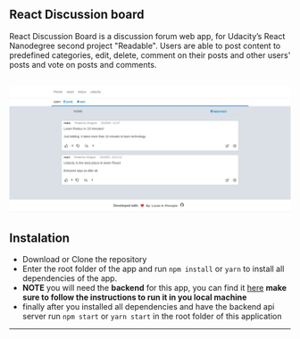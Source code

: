 ## React Discussion board

React Discussion Board is a discussion forum web app, for Udacity’s React
Nanodegree second project "Readable".
Users are able to post content to predefined categories, edit, delete, comment
on their posts and other users' posts and vote on posts and comments.

## ![Alt](public/logo/logo.png "READABLE")

## Instalation

- Download or Clone the repository
- Enter the root folder of the app and run `npm install` or `yarn` to install
  all dependencies of the app.
- **NOTE** you will need the **backend** for this app, you can find it [here](https://github.com/udacity/reactnd-project-readable-starter)
  **make sure to follow the instructions to run it in you local machine**
- finally after you installed all dependencies and have the backend api server
  run `npm start` or `yarn start` in the root folder of this application

---
